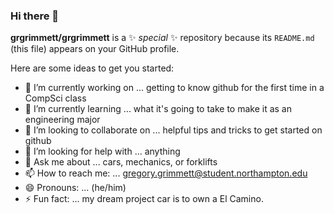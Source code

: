 ### Hi there 👋

**grgrimmett/grgrimmett** is a ✨ _special_ ✨ repository because its `README.md` (this file) appears on your GitHub profile.

Here are some ideas to get you started:

- 🔭 I’m currently working on ... getting to know github for the first time in a CompSci class
- 🌱 I’m currently learning ... what it's going to take to make it as an engineering major
- 👯 I’m looking to collaborate on ... helpful tips and tricks to get started on github
- 🤔 I’m looking for help with ... anything
- 💬 Ask me about ... cars, mechanics, or forklifts
- 📫 How to reach me: ... gregory.grimmett@student.northampton.edu
- 😄 Pronouns: ... (he/him)
- ⚡ Fun fact: ... my dream project car is to own a El Camino.
